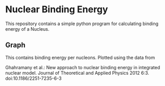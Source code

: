 # Nuclear Binding Energy

This repository contains a simple python program for calculating binding energy of a Nucleus.

## Graph 
This contains binding energy per nucleons. Plotted using the data from

Ghahramany et al.: New approach to nuclear binding
energy in integrated nuclear model. Journal of Theoretical and Applied
Physics 2012 6:3. doi:10.1186/2251-7235-6-3
